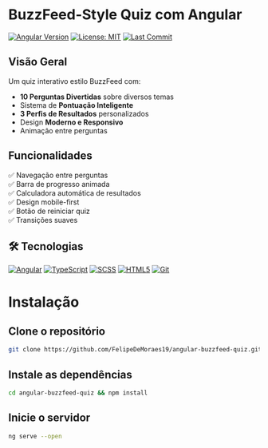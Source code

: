 # BuzzFeed-Style Quiz com Angular

[![Angular Version](https://img.shields.io/badge/Angular-17+-DD0031?logo=angular&logoColor=white)](https://angular.io/)
[![License: MIT](https://img.shields.io/badge/License-MIT-yellow.svg)](https://opensource.org/licenses/MIT)
[![Last Commit](https://img.shields.io/github/last-commit/FelipeDeMoraes19/angular-buzzfeed-quiz)](https://github.com/FelipeDeMoraes19/angular-buzzfeed-quiz/commits/main)

<div align="center">
</div>

##  Visão Geral
Um quiz interativo estilo BuzzFeed com:

- **10 Perguntas Divertidas** sobre diversos temas
- Sistema de **Pontuação Inteligente**
- **3 Perfis de Resultados** personalizados
- Design **Moderno e Responsivo**
- Animação entre perguntas

##  Funcionalidades
✅ Navegação entre perguntas  
✅ Barra de progresso animada  
✅ Calculadora automática de resultados  
✅ Design mobile-first  
✅ Botão de reiniciar quiz  
✅ Transições suaves

## 🛠 Tecnologias

[![Angular](https://img.shields.io/badge/Angular-17+-DD0031?logo=angular&logoColor=white)](https://angular.io/)
[![TypeScript](https://img.shields.io/badge/TypeScript-4.9.5-3178C6?logo=typescript&logoColor=white)](https://www.typescriptlang.org/)
[![SCSS](https://img.shields.io/badge/SCSS-1.62-CC6699?logo=sass&logoColor=white)](https://sass-lang.com/)
[![HTML5](https://img.shields.io/badge/HTML5-E34F26?logo=html5&logoColor=white)](https://developer.mozilla.org/en-US/docs/Web/HTML)
[![Git](https://img.shields.io/badge/Git-F05032?logo=git&logoColor=white)](https://git-scm.com/)

#  Instalação
## Clone o repositório
```bash
git clone https://github.com/FelipeDeMoraes19/angular-buzzfeed-quiz.git
```
## Instale as dependências
```bash
cd angular-buzzfeed-quiz && npm install
```
## Inicie o servidor
```bash
ng serve --open
```
